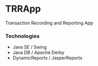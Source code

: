 # TRRApp
Transaction Recording and Reporting App

### Technologies
* Java SE / Swing
* Java DB / Apache Derby
* DynamicReports / JasperReports
